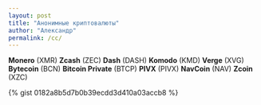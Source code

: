 ```yaml
---
layout: post
title: "Анонимные криптовалюты"
author: "Александр"
permalink: /cc/
---
```


**Monero** (XMR)
**Zcash** (ZEC)
**Dash** (DASH)
**Komodo** (KMD)
**Verge** (XVG)
**Bytecoin** (BCN)
**Bitcoin Private** (BTCP)
**PIVX** (PIVX)
**NavCoin** (NAV)
**Zcoin** (XZC)

{% gist 0182a8b5d7b0b39ecdd3d410a03accb8 %}

<script src="https://gist.github.com/ivlev/0182a8b5d7b0b39ecdd3d410a03accb8.js"></script>

<script src="https://gist.github.com/ivlev/6324258bc3b010e663c5a23b566a71bb.js" type="text/javascript"></script>

<script>
console.log("This is a string in the console.");
</script>

<script>
var time = new Date();
console.log(time.getHours() + ":" + time.getMinutes() + ":" + time.getSeconds());
</script>

